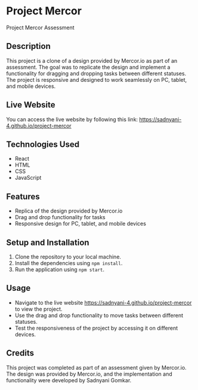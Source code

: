 # Project Mercor
Project Mercor Assessment

## Description
This project is a clone of a design provided by Mercor.io as part of an assessment. The goal was to replicate the design and implement a functionality for dragging and dropping tasks between different statuses. The project is responsive and designed to work seamlessly on PC, tablet, and mobile devices.

## Live Website
You can access the live website by following this link: https://sadnyani-4.github.io/project-mercor

## Technologies Used
- React
- HTML
- CSS
- JavaScript

## Features
- Replica of the design provided by Mercor.io
- Drag and drop functionality for tasks
- Responsive design for PC, tablet, and mobile devices

## Setup and Installation
1. Clone the repository to your local machine.
2. Install the dependencies using `npm install`.
3. Run the application using `npm start`.

## Usage
- Navigate to the live website https://sadnyani-4.github.io/project-mercor to view the project.
- Use the drag and drop functionality to move tasks between different statuses.
- Test the responsiveness of the project by accessing it on different devices.

## Credits
This project was completed as part of an assessment given by Mercor.io. The design was provided by Mercor.io, and the implementation and functionality were developed by Sadnyani Gomkar.
